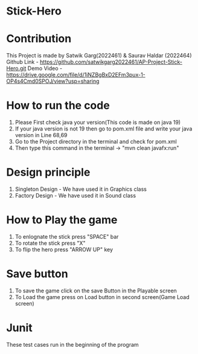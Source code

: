 # Stick-Hero

# Contribution
This Project is made by Satwik Garg(2022461) & Saurav Haldar (2022464)
Github Link - https://github.com/satwikgarg2022461/AP-Project-Stick-Hero.git
Demo Video - https://drive.google.com/file/d/1jNZBgBxD2EFm3pux-1-OP4s4Cmd0SPOJ/view?usp=sharing

# How to run the code
1. Please First check java your version(This code is made on java 19)  
2. If your java version is not 19 then go to  pom.xml file and write your java version in Line 68,69  
3. Go to the Project directory in the terminal and check for pom.xml  
4. Then type this command in the terminal -> "mvn clean javafx:run"  

# Design principle  
1. Singleton Design - We have used it in Graphics class  
2. Factory Design - We have used it in Sound class  

# How to Play the game
1. To enlognate the stick press "SPACE" bar  
2. To rotate the stick press "X"  
3. To flip the hero press "ARROW UP" key  

# Save button
1. To save the game click on the save Button in the Playable screen  
2. To Load the game press on Load button in second screen(Game Load screen)   

# Junit 
These test cases run in the beginning of the program  

